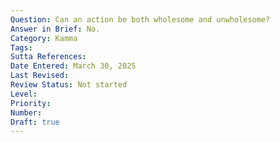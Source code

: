 ```yaml
---
Question: Can an action be both wholesome and unwholesome?
Answer in Brief: No.
Category: Kamma
Tags:
Sutta References:
Date Entered: March 30, 2025
Last Revised:
Review Status: Not started
Level: 
Priority: 
Number: 
Draft: true
---
```

